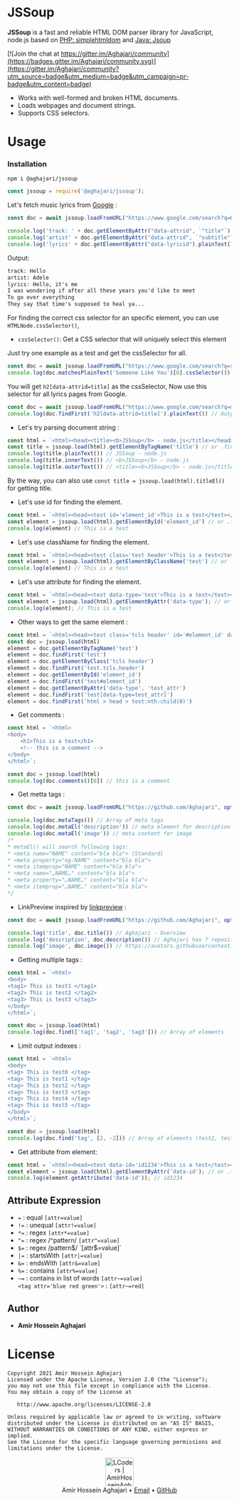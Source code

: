 # JSSoup
 **JSSoup** is a fast and reliable HTML DOM parser library for JavaScript, node.js based on [PHP: simplehtmldom](https://github.com/simplehtmldom/simplehtmldom) and [Java: Jsoup](https://github.com/jhy/jsoup)

[![Join the chat at https://gitter.im/Aghajari/community](https://badges.gitter.im/Aghajari/community.svg)](https://gitter.im/Aghajari/community?utm_source=badge&utm_medium=badge&utm_campaign=pr-badge&utm_content=badge)

- Works with well-formed and broken HTML documents.
- Loads webpages and document strings.
- Supports CSS selectors.

# Usage

### Installation
```console
npm i @aghajari/jssoup
```

```js
const jssoup = require('@aghajari/jssoup');
```

Let's fetch music lyrics from [Google](https://www.google.com/search?q=Hello+lyrics) :
```js
const doc = await jssoup.loadFromURL("https://www.google.com/search?q=Hello+lyrics", options())

console.log('track: ' + doc.getElementByAttr("data-attrid", `"title"`).plainText())
console.log('artist' + doc.getElementByAttr("data-attrid", `"subtitle"`).plainText())
console.log('lyrics' + doc.getElementByAttr("data-lyricid").plainText())
```
Output:
```html
track: Hello
artist: Adele
lyrics: Hello, it's me 
I was wondering if after all these years you'd like to meet 
To go over everything 
They say that time's supposed to heal ya...
```

For finding the correct css selector for an specific element, you can use `HTMLNode.cssSelector()`,
- `cssSelector()`: Get a CSS selector that will uniquely select this element

Just try one example as a test and get the cssSelector for all.

```js
const doc = await jssoup.loadFromURL("https://www.google.com/search?q=someone+like+you+lyrics", options())
console.log(doc.matchesPlainText('Someone Like You')[0].cssSelector())
```
You will get `h2[data-attrid=title]` as the cssSelector, Now use this selector for all lyrics pages from Google.
```js
const doc = await jssoup.loadFromURL("https://www.google.com/search?q=million+years+ago+lyrics", options())
console.log(doc.findFirst('h2[data-attrid=title]').plainText()) // Output: Million Years Ago
```

- Let's try parsing document string :
```js
const html = `<html><head><title><b>JSSoup</b> - node.js</title></head></html>`
const title = jssoup.load(html).getElementByTagName('title') // or .findFirst('title');
console.log(title.plainText()) // JSSoup - node.js
console.log(title.innerText()) // <b>JSSoup</b> - node.js
console.log(title.outerText()) // <title><b>JSSoup</b> - node.js</title>
```
By the way, you can also use `const title = jssoup.load(html).titleEl()` for getting title.

- Let's use id for finding the element.
```js
const html = `<html><head><test id='element_id'>This is a test</test></head></html>`
const element = jssoup.load(html).getElementById('element_id') // or .findFirst('#element_id')
console.log(element) // This is a test
```

- Let's use className for finding the element.
```js
const html = `<html><head><test class='test header'>This is a test</test></head></html>`
const element = jssoup.load(html).getElementByClassName('test') // or .findFirst('.header')
console.log(element) // This is a test
```

- Let's use attribute for finding the element.
```js
const html = `<html><head><test data-type='test'>This is a test</test></head></html>`;
const element = jssoup.load(html).getElementByAttr('data-type'); // or .findFirst('[data-type]');
console.log(element); // This is a test
```

- Other ways to get the same element :
```js
const html = `<html><head><test class='tcls header' id='#element_id' data-type='test_attr'>This is a test</test></head></html>`
const doc = jssoup.load(html)
element = doc.getElementByTagName('test')
element = doc.findFirst('test')
element = doc.getElementByClass('tcls header')
element = doc.findFirst('test.tcls.header')
element = doc.getElementById('element_id')
element = doc.findFirst('test#element_id')
element = doc.getElementByAttr('data-type', 'test_attr')
element = doc.findFirst('test[data-type=test_attr]')
element = doc.findFirst('html > head > test:nth-child(0)')
```

- Get comments :
```js
const html = `<html>
<body>
    <h1>This is a test</h1>
    <!-- this is a comment -->
</body>
</html>`;

const doc = jssoup.load(html)
console.log(doc.comments()[0]) // this is a comment
```

- Get metta tags :
```js
const doc = await jssoup.loadFromURL("https://github.com/Aghajari", options())

console.log(doc.metaTags()) // Array of meta tags
console.log(doc.metaEl('description')) // meta element for description
console.log(doc.metaEl('image')) // meta content for image
/*
* metaEl() will search following tags:
* <meta name="NAME" content="bla bla"> (Standard)
* <meta property="og:NAME" content="bla bla">
* <meta itemprop="NAME" content="bla bla">
* <meta name="…NAME…" content="bla bla">
* <meta property="…NAME…" content="bla bla">
* <meta itemprop="…NAME…" content="bla bla">
*/ 
```

- LinkPreview inspired by [linkpreview](https://github.com/meyt/linkpreview) :
```js
const doc = await jssoup.loadFromURL("https://github.com/Aghajari", options())

console.log('title', doc.title()) // Aghajari - Overview
console.log('description', doc.description()) // Aghajari has ? repositories available. Follow their code on GitHub.
console.log('image', doc.image()) // https://avatars.githubusercontent.com/u/30867537?v=4?s=400
```

- Getting multiple tags :
```js
const html = `<html>
<body>
<tag1> This is test1 </tag1>
<tag2> This is test2 </tag2>
<tag3> This is test3 </tag3>
</body>
</html>`;

const doc = jssoup.load(html)
console.log(doc.find(['tag1', 'tag2', 'tag3'])) // Array of elements
```

- Limit output indexes :
```js
const html = `<html>
<body>
<tag> This is test0 </tag>
<tag> This is test1 </tag>
<tag> This is test2 </tag>
<tag> This is test3 </tag>
<tag> This is test4 </tag>
<tag> This is test5 </tag>
</body>
</html>`;

const doc = jssoup.load(html)
console.log(doc.find('tag', [2, -2])) // Array of elements (test2, test4)
```

- Get attribute from element:
```js
const html = `<html><head><test data-id='id1234'>This is a test</test></head></html>`;
const element = jssoup.load(html).getElementByAttr('data-id'); // or .findFirst('test[data-id]');
console.log(element.getAttribute('data-id')); // id1234
```

## Attribute Expression
- `=` : equal `[attr=value]`
- `!=` : unequal `[attr!=value]`
- `*=` : regex `[attr*=value]`
- `^=` : regex /^pattern/ `[attr^=value]`
- `$=` : regex /pattern$/ `[attr$=value]`
- `|=` : startsWith `[attr|=value]`
- `&=` : endsWith `[attr&=value]`
- `%=` : contains `[attr%=value]`
- `~=` : contains in list of words `[attr~=value]`<br>`<tag attr='blue red green'>` : `[attr~=red]`

## Author 
- **Amir Hossein Aghajari**

License
=======

    Copyright 2021 Amir Hossein Aghajari
    Licensed under the Apache License, Version 2.0 (the "License");
    you may not use this file except in compliance with the License.
    You may obtain a copy of the License at

       http://www.apache.org/licenses/LICENSE-2.0

    Unless required by applicable law or agreed to in writing, software
    distributed under the License is distributed on an "AS IS" BASIS,
    WITHOUT WARRANTIES OR CONDITIONS OF ANY KIND, either express or implied.
    See the License for the specific language governing permissions and
    limitations under the License.


<div align="center">
  <img width="64" alt="LCoders | AmirHosseinAghajari" src="https://user-images.githubusercontent.com/30867537/90538314-a0a79200-e193-11ea-8d90-0a3576e28a18.png">
  <br><a>Amir Hossein Aghajari</a> • <a href="mailto:amirhossein.aghajari.82@gmail.com">Email</a> • <a href="https://github.com/Aghajari">GitHub</a>
</div>
